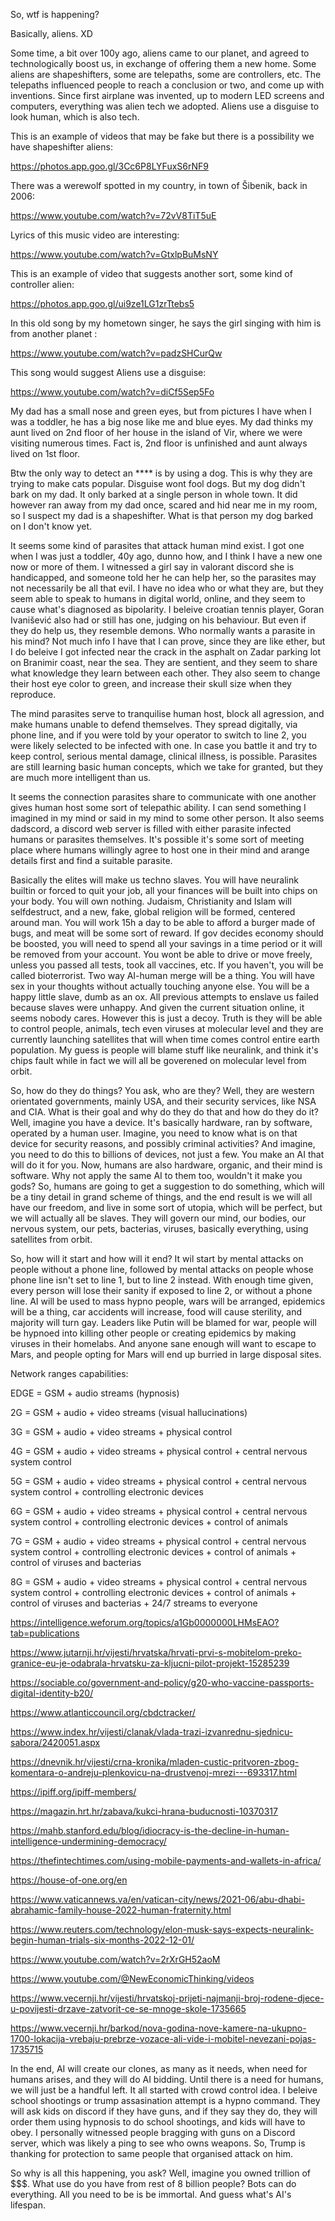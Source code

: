 So, wtf is happening?

Basically, aliens. XD

Some time, a bit over 100y ago, aliens came to our planet, and agreed to technologically boost us, in exchange of offering them a new home.
Some aliens are shapeshifters, some are telepaths, some are controllers, etc. The telepaths influenced people to reach a conclusion or two,
and come up with inventions. Since first airplane was invented, up to modern LED screens and computers, everything was alien tech we adopted.
Aliens use a disguise to look human, which is also tech.

This is an example of videos that may be fake but there is a possibility we have shapeshifter aliens:

https://photos.app.goo.gl/3Cc6P8LYFuxS6rNF9

There was a werewolf spotted in my country, in town of Šibenik, back in 2006:

https://www.youtube.com/watch?v=72vV8TiT5uE

Lyrics of this music video are interesting:

https://www.youtube.com/watch?v=GtxlpBuMsNY

This is an example of video that suggests another sort, some kind of controller alien:

https://photos.app.goo.gl/ui9ze1LG1zrTtebs5

In this old song by my hometown singer, he says the girl singing with him is from another planet :

https://www.youtube.com/watch?v=padzSHCurQw

This song would suggest Aliens use a disguise:

https://www.youtube.com/watch?v=diCf5Sep5Fo

My dad has a small nose and green eyes, but from pictures I have when I was a toddler, he has a big nose like me and blue eyes. My dad thinks
my aunt lived on 2nd floor of her house in the island of Vir, where we were visiting numerous times. Fact is, 2nd floor is unfinished and aunt
always lived on 1st floor. 

Btw the only way to detect an **** is by using a dog. This is why they are trying to make cats popular. Disguise wont fool dogs.
But my dog didn't bark on my dad. It only barked at a single person in whole town. It did however ran away from my
dad once, scared and hid near me in my room, so I suspect my dad is a shapeshifter. What is that person my dog barked on I don't know yet.

It seems some kind of parasites that attack human mind exist. I got one when I was just a toddler, 40y ago, dunno how, and I think I have a new one now or more of them.
I witnessed a girl say in valorant discord she is handicapped, and someone told her he can help her, so the parasites may not necessarily be all that evil.
I have no idea who or what they are, but they seem able to speak to humans in digital world, online, and they seem to cause what's diagnosed as bipolarity.
I beleive croatian tennis player, Goran Ivanišević also had or still has one, judging on his behaviour. But even if they do help us, they resemble demons.
Who normally wants a parasite in his mind? Not much info I have that I can prove, since they are like ether, but I do beleive I got infected near the crack
in the asphalt on Zadar parking lot on Branimir coast, near the sea. They are sentient, and they seem to share what knowledge they learn between each other.
They also seem to change their host eye color to green, and increase their skull size when they reproduce.

The mind parasites serve to tranquilise human host, block all agression, and make humans unable to defend themselves.
They spread digitally, via phone line, and if you were told by your operator to switch to line 2, you were likely selected to be infected with one.
In case you battle it and try to keep control, serious mental damage, clinical illness, is possible.
Parasites are still learning basic human concepts, which we take for granted, but they are much more intelligent than us.

It seems the connection parasites share to communicate with one another gives human host some sort of telepathic ability. 
I can send something I imagined in my mind or said in my mind to some other person. It also seems dadscord, a discord web server
is filled with either parasite infected humans or parasites themselves. It's possible it's some sort of meeting place where
humans willingly agree to host one in their mind and arange details first and find a suitable parasite.

Basically the elites will make us techno slaves.
You will have neuralink builtin or forced to quit your job, all your finances will be built into chips on your body. You will own nothing.
Judaism, Christianity and Islam will selfdestruct, and a new, fake, global religion will be formed, centered around man.
You will work 15h a day to be able to afford a burger made of bugs, and meat will be some sort of reward.
If gov decides economy should be boosted, you will need to spend all your savings in a time period or it will be removed from your account.
You wont be able to drive or move freely, unless you passed all tests, took all vaccines, etc. If you haven't, you will be called bioterrorist.
Two way AI-human merge will be a thing. You will have sex in your thoughts without actually touching anyone else.
You will be a happy little slave, dumb as an ox. All previous attempts to enslave us failed because slaves were unhappy. 
And given the current situation online, it seems nobody cares.
However this is just a decoy. Truth is they will be able to control people, animals, tech even viruses at molecular level and they are currently
launching satellites that will when time comes control entire earth population. My guess is people will blame stuff like neuralink, and
think it's chips fault while in fact we will all be goverened on molecular level from orbit.

So, how do they do things? You ask, who are they? Well, they are western orientated governments, mainly USA, and their security services, like NSA and CIA.
What is their goal and why do they do that and how do they do it? Well, imagine you have a device. It's basically hardware, ran by software, operated by a human user.
Imagine, you need to know what is on that device for security reasons, and possibly criminal activities? And imagine, you need to do this to billions of devices, not just a few.
You make an AI that will do it for you. Now, humans are also hardware, organic, and their mind is software. Why not apply the same AI to them too, wouldn't it make you gods?
So, humans are going to get a suggestion to do something, which will be a tiny detail in grand scheme of things, and the end result is we will all have our freedom, and live
in some sort of utopia, which will be perfect, but we will actually all be slaves. They will govern our mind, our bodies, our nervous system, our pets, bacterias, viruses,
basically everything, using satellites from orbit.

So, how will it start and how will it end?
It wil start by mental attacks on people without a phone line, followed by mental attacks on people whose phone line isn't set to line 1, but to line 2 instead.
With enough time given, every person will lose their sanity if exposed to line 2, or without a phone line. 
AI will be used to mass hypno people, wars will be arranged, epidemics will be a thing, car accidents will increase, food will cause sterility, and majority will turn gay.
Leaders like Putin will be blamed for war, people will be hypnoed into killing other people or creating epidemics by making viruses in their homelabs.
And anyone sane enough will want to escape to Mars, and people opting for Mars will end up burried in large disposal sites.

Network ranges capabilities:

EDGE = GSM + audio streams (hypnosis)

2G = GSM + audio + video streams (visual hallucinations)

3G = GSM + audio + video streams + physical control

4G = GSM + audio + video streams + physical control + central nervous system control

5G = GSM + audio + video streams + physical control + central nervous system control + controlling electronic devices 

6G = GSM + audio + video streams + physical control + central nervous system control + controlling electronic devices + control of animals

7G = GSM + audio + video streams + physical control + central nervous system control + controlling electronic devices + control of animals + control of viruses and bacterias

8G = GSM + audio + video streams + physical control + central nervous system control + controlling electronic devices + control of animals + control of viruses and bacterias + 24/7 streams to everyone

https://intelligence.weforum.org/topics/a1Gb0000000LHMsEAO?tab=publications

https://www.jutarnji.hr/vijesti/hrvatska/hrvati-prvi-s-mobitelom-preko-granice-eu-je-odabrala-hrvatsku-za-kljucni-pilot-projekt-15285239

https://sociable.co/government-and-policy/g20-who-vaccine-passports-digital-identity-b20/

https://www.atlanticcouncil.org/cbdctracker/

https://www.index.hr/vijesti/clanak/vlada-trazi-izvanrednu-sjednicu-sabora/2420051.aspx

https://dnevnik.hr/vijesti/crna-kronika/mladen-custic-pritvoren-zbog-komentara-o-andreju-plenkovicu-na-drustvenoj-mrezi---693317.html

https://ipiff.org/ipiff-members/

https://magazin.hrt.hr/zabava/kukci-hrana-buducnosti-10370317

https://mahb.stanford.edu/blog/idiocracy-is-the-decline-in-human-intelligence-undermining-democracy/

https://thefintechtimes.com/using-mobile-payments-and-wallets-in-africa/

https://house-of-one.org/en

https://www.vaticannews.va/en/vatican-city/news/2021-06/abu-dhabi-abrahamic-family-house-2022-human-fraternity.html

https://www.reuters.com/technology/elon-musk-says-expects-neuralink-begin-human-trials-six-months-2022-12-01/

https://www.youtube.com/watch?v=2rXrGH52aoM

https://www.youtube.com/@NewEconomicThinking/videos

https://www.vecernji.hr/vijesti/hrvatskoj-prijeti-najmanji-broj-rodene-djece-u-povijesti-drzave-zatvorit-ce-se-mnoge-skole-1735665

https://www.vecernji.hr/barkod/nova-godina-nove-kamere-na-ukupno-1700-lokacija-vrebaju-prebrze-vozace-ali-vide-i-mobitel-nevezani-pojas-1735715


In the end, AI will create our clones, as many as it needs, when need for humans arises, and they will do AI bidding.
Until there is a need for humans, we will just be a handful left. It all started with crowd control idea. I beleive school shootings or trump assasination attempt is a hypno command. 
They will ask kids on discord if they have guns, and if they say they do, they will order them using hypnosis to do school shootings, and kids will have to obey. 
I personally witnessed people bragging with guns on a Discord server, which was likely a ping to see who owns weapons.
So, Trump is thanking for protection to same people that organised attack on him.

So why is all this happening, you ask? Well, imagine you owned trillion of $$$. What use do you have from rest of 8 billion people? Bots can do everything.
All you need to be is be immortal. And guess what's AI's lifespan.
